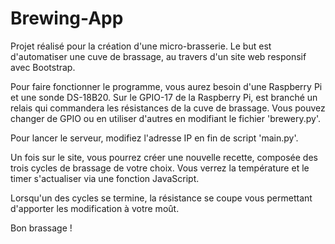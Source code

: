 # Brewing-App

Projet réalisé pour la création d'une micro-brasserie.
Le but est d'automatiser une cuve de brassage, au travers d'un site web responsif avec Bootstrap.

Pour faire fonctionner le programme, vous aurez besoin d'une Raspberry Pi et une sonde DS-18B20.
Sur le GPIO-17 de la Raspberry Pi, est branché un relais qui commandera les résistances de la cuve de brassage.
Vous pouvez changer de GPIO ou en utiliser d'autres en modifiant le fichier 'brewery.py'.

Pour lancer le serveur, modifiez l'adresse IP en fin de script 'main.py'.

Un fois sur le site, vous pourrez créer une nouvelle recette, composée des trois cycles de brassage de votre choix.
Vous verrez la température et le timer s'actualiser via une fonction JavaScript.

Lorsqu'un des cycles se termine, la résistance se coupe vous permettant d'apporter les modification à votre moût.

Bon brassage !

